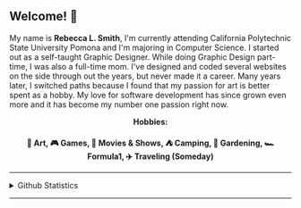 ## Welcome! 👋
My name is <strong>Rebecca L. Smith</strong>, I'm currently attending California Polytechnic State University Pomona and I'm majoring in Computer Science. I started out as a self-taught Graphic Designer. While doing Graphic Design part-time, I was also a full-time mom. I've designed and coded several websites on the side through out the years, but never made it a career. Many years later, I switched paths because I found that my passion for art is better spent as a hobby. My love for software development has since grown even more and it has become my number one passion right now.

<p align="center"><strong>Hobbies:</strong></p>
<p align="center"><strong>🎨 Art, 🎮 Games, 🎥 Movies & Shows, ⛺ Camping, 🌱 Gardening, 🏎️ Formula1, ✈️ Traveling (Someday)</strong></p>
<hr>
  <details>
    <summary>Github Statistics</summary>
      <a href="https://github.com/anuraghazra/github-readme-stats">
        <img height=150 align="center" src="https://github-readme-stats.vercel.app/api/top-langs?username=rebeccals&layout=compact&langs_count=8&card_width=320" />
      </a>
      <a href="https://github.com/anuraghazra/convoychat">
        <img height=150 align="center" src="https://github-readme-stats.vercel.app/api?username=rebeccals" />
      </a>
  </details>
<hr>

<!--
**Rebeccals/Rebeccals** is a ✨ _special_ ✨ repository because its `README.md` (this file) appears on your GitHub profile.

Here are some ideas to get you started:

- 🔭 I’m currently working on ...
- 🌱 I’m currently learning ...
- 👯 I’m looking to collaborate on ...
- 🤔 I’m looking for help with ...
- 💬 Ask me about ...
- 📫 How to reach me: ...
- 😄 Pronouns: ...
- ⚡ Fun fact: ...
-->
